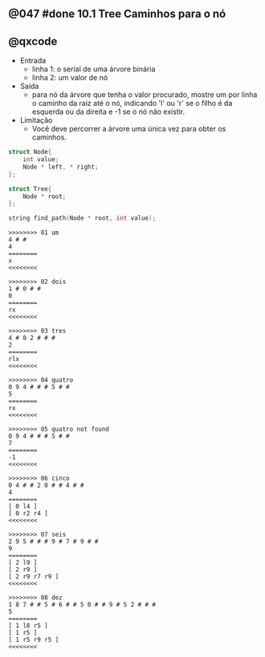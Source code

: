 ## @047 #done 10.1 Tree Caminhos para o nó
## @qxcode

- Entrada
    - linha 1: o serial de uma árvore binária
    - linha 2: um valor de nó
- Saída
    - para nó da árvore que tenha o valor procurado, mostre um por linha o caminho da raiz até o nó, indicando 'l' ou 'r' se o filho é da esquerda ou da direita e -1 se o nó não existir.
- Limitação
    - Você deve percorrer a árvore uma única vez para obter os caminhos.

```cpp
struct Node{
    int value;
    Node * left, * right;
};

struct Tree{
    Node * root;
};

string find_path(Node * root, int value);
```
```
>>>>>>>> 01 um
4 # #
4
========
x
<<<<<<<<

>>>>>>>> 02 dois
1 # 0 # # 
0
========
rx
<<<<<<<<

>>>>>>>> 03 tres
4 # 8 2 # # # 
2
========
rlx
<<<<<<<<

>>>>>>>> 04 quatro
0 9 4 # # # 5 # # 
5
========
rx
<<<<<<<<

>>>>>>>> 05 quatro not found
0 9 4 # # # 5 # # 
7
========
-1
<<<<<<<<

>>>>>>>> 06 cinco
0 4 # # 2 0 # # 4 # # 
4
========
[ 0 l4 ]
[ 0 r2 r4 ]
<<<<<<<<

>>>>>>>> 07 seis
2 9 5 # # # 9 # 7 # 9 # # 
9
========
[ 2 l9 ]
[ 2 r9 ]
[ 2 r9 r7 r9 ]
<<<<<<<<

>>>>>>>> 08 dez
1 8 7 # # 5 # 6 # # 5 0 # # 9 # 5 2 # # # 
5
========
[ 1 l8 r5 ]
[ 1 r5 ]
[ 1 r5 r9 r5 ]
<<<<<<<<

```
